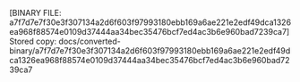 [BINARY FILE: a7f7d7e7f30e3f307134a2d6f603f97993180ebb169a6ae221e2edf49dca1326ea968f88574e0109d37444aa34bec35476bcf7ed4ac3b6e960bad7239ca7]
Stored copy: docs/converted-binary/a7f7d7e7f30e3f307134a2d6f603f97993180ebb169a6ae221e2edf49dca1326ea968f88574e0109d37444aa34bec35476bcf7ed4ac3b6e960bad7239ca7
